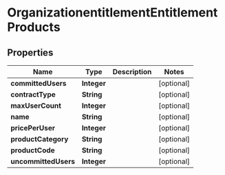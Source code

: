 # OrganizationentitlementEntitlementProducts

## Properties
Name | Type | Description | Notes
------------ | ------------- | ------------- | -------------
**committedUsers** | **Integer** |  |  [optional]
**contractType** | **String** |  |  [optional]
**maxUserCount** | **Integer** |  |  [optional]
**name** | **String** |  |  [optional]
**pricePerUser** | **Integer** |  |  [optional]
**productCategory** | **String** |  |  [optional]
**productCode** | **String** |  |  [optional]
**uncommittedUsers** | **Integer** |  |  [optional]
